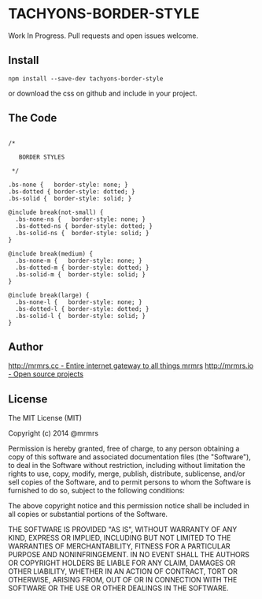 # TACHYONS-BORDER-STYLE

Work In Progress. Pull requests and open issues welcome.

## Install
```
npm install --save-dev tachyons-border-style
```
or download the css on github and include in your project.

## The Code
```

/*

   BORDER STYLES

 */

.bs-none {   border-style: none; }
.bs-dotted { border-style: dotted; }
.bs-solid {  border-style: solid; }

@include break(not-small) {
  .bs-none-ns {   border-style: none; }
  .bs-dotted-ns { border-style: dotted; }
  .bs-solid-ns {  border-style: solid; }
}

@include break(medium) {
  .bs-none-m {   border-style: none; }
  .bs-dotted-m { border-style: dotted; }
  .bs-solid-m {  border-style: solid; }
}

@include break(large) {
  .bs-none-l {   border-style: none; }
  .bs-dotted-l { border-style: dotted; }
  .bs-solid-l {  border-style: solid; }
}
```

## Author

[http://mrmrs.cc - Entire internet gateway to all things mrmrs](http://mrmrs.cc)
[http://mrmrs.io - Open source projects](http://mrmrs.io)

## License

The MIT License (MIT)

Copyright (c) 2014 @mrmrs

Permission is hereby granted, free of charge, to any person obtaining a copy
of this software and associated documentation files (the "Software"), to deal
in the Software without restriction, including without limitation the rights
to use, copy, modify, merge, publish, distribute, sublicense, and/or sell
copies of the Software, and to permit persons to whom the Software is
furnished to do so, subject to the following conditions:

The above copyright notice and this permission notice shall be included in
all copies or substantial portions of the Software.

THE SOFTWARE IS PROVIDED "AS IS", WITHOUT WARRANTY OF ANY KIND, EXPRESS OR
IMPLIED, INCLUDING BUT NOT LIMITED TO THE WARRANTIES OF MERCHANTABILITY,
FITNESS FOR A PARTICULAR PURPOSE AND NONINFRINGEMENT. IN NO EVENT SHALL THE
AUTHORS OR COPYRIGHT HOLDERS BE LIABLE FOR ANY CLAIM, DAMAGES OR OTHER
LIABILITY, WHETHER IN AN ACTION OF CONTRACT, TORT OR OTHERWISE, ARISING FROM,
OUT OF OR IN CONNECTION WITH THE SOFTWARE OR THE USE OR OTHER DEALINGS IN
THE SOFTWARE.

